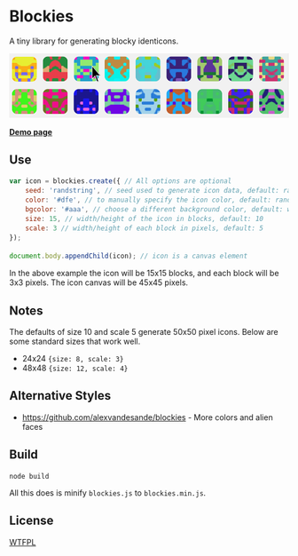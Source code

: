 Blockies
========

A tiny library for generating blocky identicons.

![Sample blockies image](sample.png "Blockies")

[**Demo page**](http://download13.github.io/blockies/)

Use
---

```javascript
var icon = blockies.create({ // All options are optional
    seed: 'randstring', // seed used to generate icon data, default: random
    color: '#dfe', // to manually specify the icon color, default: random
    bgcolor: '#aaa', // choose a different background color, default: white
    size: 15, // width/height of the icon in blocks, default: 10
    scale: 3 // width/height of each block in pixels, default: 5
});

document.body.appendChild(icon); // icon is a canvas element
```

In the above example the icon will be 15x15 blocks, and each block will be 3x3 pixels. The icon canvas will be 45x45 pixels.


Notes
-----

The defaults of size 10 and scale 5 generate 50x50 pixel icons. Below are some standard sizes that work well.
 * 24x24 `{size: 8, scale: 3}`
 * 48x48 `{size: 12, scale: 4}`


Alternative Styles
------------------

 * https://github.com/alexvandesande/blockies - More colors and alien faces


Build
-----

    node build
All this does is minify `blockies.js` to `blockies.min.js`.


License
-------

[WTFPL](http://www.wtfpl.net/)
